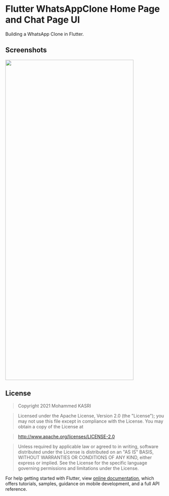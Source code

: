 # Flutter WhatsAppClone Home Page and Chat Page UI

Building a WhatsApp Clone in Flutter.



## Screenshots

<img src="https://user-images.githubusercontent.com/31214118/137866482-995786bf-0d07-414a-8e62-fc5ea04def40.png" width="400" height="1000">


## License

>Copyright 2021 Mohammed KASRI

>Licensed under the Apache License, Version 2.0 (the "License");
you may not use this file except in compliance with the License.
You may obtain a copy of the License at

>   http://www.apache.org/licenses/LICENSE-2.0

>Unless required by applicable law or agreed to in writing, software
distributed under the License is distributed on an "AS IS" BASIS,
WITHOUT WARRANTIES OR CONDITIONS OF ANY KIND, either express or implied.
See the License for the specific language governing permissions and
limitations under the License.




For help getting started with Flutter, view 
[online documentation](https://flutter.dev/docs), which offers tutorials,
samples, guidance on mobile development, and a full API reference.
